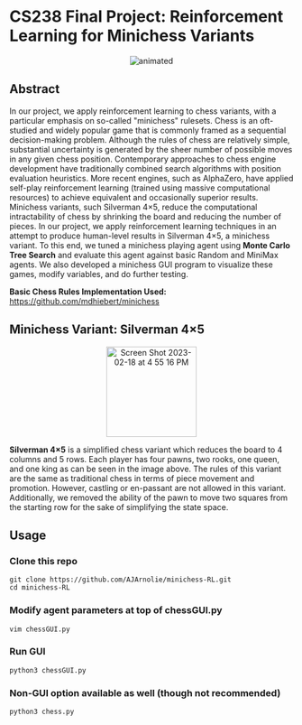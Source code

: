# CS238 Final Project: Reinforcement Learning for Minichess Variants


<p align="center">
  <img src="https://user-images.githubusercontent.com/57520931/226214457-e86d4a12-346d-4516-8f23-a42b9d7f19c4.gif" alt="animated" />
</p>

## Abstract

In our project, we apply reinforcement learning to chess variants, with a particular emphasis on so-called "minichess" rulesets. Chess is an oft-studied and widely popular game that is commonly framed as a sequential decision-making problem. Although the rules of chess are relatively simple, substantial uncertainty is generated by the sheer number of possible moves in any given chess position. Contemporary approaches to chess engine development have traditionally combined search algorithms with position evaluation heuristics. More recent engines, such as AlphaZero, have applied self-play reinforcement learning (trained using massive computational resources) to achieve equivalent and occasionally superior results. Minichess variants, such Silverman 4×5, reduce the computational intractability of chess by shrinking the board and reducing the number of pieces. In our project, we apply reinforcement learning techniques in an attempt to produce human-level results in Silverman 4×5, a minichess variant. To this end, we tuned a minichess playing agent using **Monte Carlo Tree Search** and evaluate this agent against basic Random and MiniMax agents. We also developed a minichess GUI program to visualize these games, modify variables, and do further testing.

**Basic Chess Rules Implementation Used:** https://github.com/mdhiebert/minichess

## Minichess Variant: Silverman 4×5
<p align="center">
<img width="160" alt="Screen Shot 2023-02-18 at 4 55 16 PM" src="https://user-images.githubusercontent.com/57520931/219906266-023cf050-3194-4faa-bb24-a1c5f4378d9c.png">
</p>

**Silverman 4×5** is a simplified chess variant which reduces the board to 4 columns and 5 rows. Each player has four pawns, two rooks, one queen, and one king as can be seen in the image above. The rules of this variant are the same as traditional chess in terms of piece movement and promotion. However, castling or en-passant are not allowed in this variant. Additionally, we removed the ability of the pawn to move two squares from the starting row for the sake of simplifying the state space.

## Usage

### Clone this repo
```
git clone https://github.com/AJArnolie/minichess-RL.git
cd minichess-RL
```

### Modify agent parameters at top of chessGUI.py
```
vim chessGUI.py
```

### Run GUI
```
python3 chessGUI.py
```

### Non-GUI option available as well (though not recommended)
```
python3 chess.py
```
